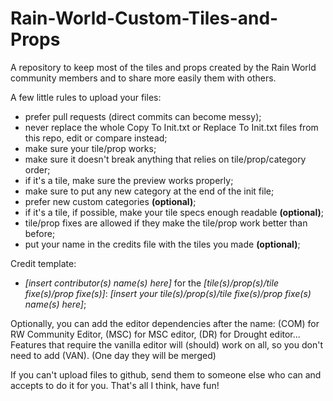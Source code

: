 # Rain-World-Custom-Tiles-and-Props
A repository to keep most of the tiles and props created by the Rain World community members and to share more easily them with others.

A few little rules to upload your files:
- prefer pull requests (direct commits can become messy);
- never replace the whole Copy To Init.txt or Replace To Init.txt files from this repo, edit or compare instead;
- make sure your tile/prop works;
- make sure it doesn't break anything that relies on tile/prop/category order;
- if it's a tile, make sure the preview works properly;
- make sure to put any new category at the end of the init file;
- prefer new custom categories **(optional)**;
- if it's a tile, if possible, make your tile specs enough readable **(optional)**;
- tile/prop fixes are allowed if they make the tile/prop work better than before;
- put your name in the credits file with the tiles you made **(optional)**;

Credit template:
- *[insert contributor(s) name(s) here]* for the *[tile(s)/prop(s)/tile fixe(s)/prop fixe(s)]*: *[insert your tile(s)/prop(s)/tile fixe(s)/prop fixe(s) name(s) here]*;

Optionally, you can add the editor dependencies after the name: (COM) for RW Community Editor, (MSC) for MSC editor, (DR) for Drought editor... Features that require the vanilla editor will (should) work on all, so you don't need to add (VAN).
(One day they will be merged)

If you can't upload files to github, send them to someone else who can and accepts to do it for you.
That's all I think, have fun!
